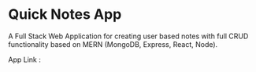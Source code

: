 # Quick Notes App

A Full Stack Web Application for creating user based notes with full CRUD functionality based on MERN (MongoDB, Express, React, Node).

App Link : 
